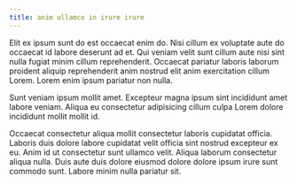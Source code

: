 ```yaml
---
title: anim ullamco in irure irure
---
```


Elit ex ipsum sunt do est occaecat enim do. Nisi cillum ex voluptate aute do occaecat id labore deserunt ad et. Qui veniam velit sunt cillum aute nisi sint nulla fugiat minim cillum reprehenderit. Occaecat pariatur laboris laborum proident aliquip reprehenderit anim nostrud elit anim exercitation cillum Lorem. Lorem enim ipsum pariatur non nulla.

Sunt veniam ipsum mollit amet. Excepteur magna ipsum sint incididunt amet labore veniam. Aliqua eu consectetur adipisicing cillum culpa Lorem dolore incididunt mollit mollit id.

Occaecat consectetur aliqua mollit consectetur laboris cupidatat officia. Laboris duis dolore labore cupidatat velit officia sint nostrud excepteur ex eu. Anim id ut consectetur sunt ullamco velit. Aliqua laborum consectetur aliqua nulla. Duis aute duis dolore eiusmod dolore dolore ipsum irure sunt commodo sunt. Labore minim nulla pariatur sit.